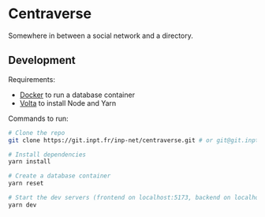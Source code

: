 # Centraverse

Somewhere in between a social network and a directory.

## Development

Requirements:

- [Docker](https://www.docker.com/get-started/) to run a database container
- [Volta](https://volta.sh/) to install Node and Yarn

Commands to run:

```bash
# Clone the repo
git clone https://git.inpt.fr/inp-net/centraverse.git # or git@git.inpt.fr:inp-net/centraverse.git

# Install dependencies
yarn install

# Create a database container
yarn reset

# Start the dev servers (frontend on localhost:5173, backend on localhost:4000)
yarn dev
```
